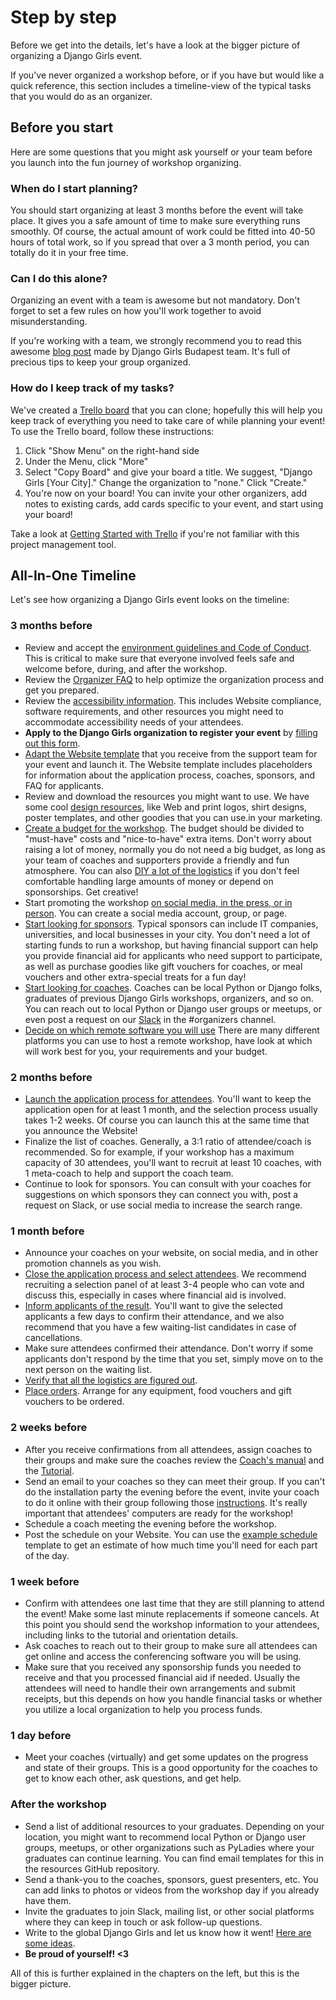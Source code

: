 # Step by step

Before we get into the details, let's have a look at the bigger picture of organizing a Django Girls event.

If you've never organized a workshop before, or if you have but would like a quick reference, this section includes a timeline-view of the typical tasks that you would do as an organizer.

## Before you start

Here are some questions that you might ask yourself or your team before you launch into the fun journey of workshop organizing.

### When do I start planning?

You should start organizing at least 3 months before the event will take place. It gives you a safe amount of time to make sure everything runs smoothly. Of course, the actual amount of work could be fitted into 40-50 hours of total work, so if you spread that over a 3 month period, you can totally do it in your free time.

### Can I do this alone?

Organizing an event with a team is awesome but not mandatory. Don't forget to set a few rules on how you'll work together to avoid misunderstanding.

If you're working with a team, we strongly recommend you to read this awesome [blog post](http://blog.djangogirls.org/post/138915381173/a-toolkit-of-awesome-tips-tricks-from-seasoned) made by Django Girls Budapest team. It's full of precious tips to keep your group organized.

### How do I keep track of my tasks?

We've created a [Trello board](https://trello.com/b/xBRRgQRr/django-girls-template) that you can clone; hopefully this will help you keep track of everything you need to take care of while planning your event! To use the Trello board, follow these instructions:

1. Click "Show Menu" on the right-hand side
2. Under the Menu, click "More"
3. Select "Copy Board" and give your board a title. We suggest, "Django Girls \[Your City\]." Change the organization to "none." Click "Create."
4. You're now on your board! You can invite your other organizers, add notes to existing cards, add cards specific to your event, and start using your board!

Take a look at [Getting Started with Trello](http://help.trello.com/article/899-getting-started-video-demo) if you're not familiar with this project management tool.

## All-In-One Timeline

Let's see how organizing a Django Girls event looks on the timeline:

### 3 months before

* Review and accept the [environment guidelines and Code of Conduct](../environment.md). This is critical to make sure that everyone involved feels safe and welcome before, during, and after the workshop.
* Review the [Organizer FAQ](https://faq-organizers.djangogirls.org/) to help optimize the organization process and get you prepared.
* Review the [accessibility information](accessibility/). This includes Website compliance, software requirements, and other resources you might need to accommodate accessibility needs of your attendees.
* **Apply to the Django Girls organization to register your event** by [filling out this form](https://djangogirls.org/organize/).
* [Adapt the Website template](../website/) that you receive from the support team for your event and launch it. The Website template includes placeholders for information about the application process, coaches, sponsors, and FAQ for applicants.
* Review and download the resources you might want to use. We have some cool [design resources](../resources.md), like Web and print logos, shirt designs, poster templates, and other goodies that you can use.in your marketing.
* [Create a budget for the workshop](https://github.com/DjangoGirls/organizer-manual/tree/a39f39d6eff5fbd557d71d4b6d7414de32d5fdee/remote_workshops/costs.md). The budget should be divided to "must-have" costs and "nice-to-have" extra items. Don't worry about raising a lot of money, normally you do not need a big budget, as long as your team of coaches and supporters provide a friendly and fun atmosphere. You can also [DIY a lot of the logistics](https://github.com/DjangoGirls/organizer-manual/tree/a39f39d6eff5fbd557d71d4b6d7414de32d5fdee/remote_workshops/diy/README.md) if you don't feel comfortable handling large amounts of money or depend on sponsorships. Get creative!
* Start promoting the workshop [on social media, in the press, or in person](../promotion.md). You can create a social media account, group, or page.
* [Start looking for sponsors](remote_sponsors/). Typical sponsors can include IT companies, universities, and local businesses in your city. You don't need a lot of starting funds to run a workshop, but having financial support can help you provide financial aid for applicants who need support to participate, as well as purchase goodies like gift vouchers for coaches, or meal vouchers and other extra-special treats for a fun day!
* [Start looking for coaches](../coaches.md). Coaches can be local Python or Django folks, graduates of previous Django Girls workshops, organizers, and so on. You can reach out to local Python or Django user groups or meetups, or even post a request on our [Slack](https://djangogirls.slack.com/?) in the \#organizers channel.
* [Decide on which remote software you will use](logistics/tech_requirements.md) There are many different platforms you can use to host a remote workshop, have look at which will work best for you, your requirements and your budget.

### 2 months before

* [Launch the application process for attendees](../application_form/). You'll want to keep the application open for at least 1 month, and the selection process usually takes 1-2 weeks. Of course you can launch this at the same time that you announce the Website!
* Finalize the list of coaches. Generally, a 3:1 ratio of attendee/coach is recommended. So for example, if your workshop has a maximum capacity of 30 attendees, you'll want to recruit at least 10 coaches, with 1 meta-coach to help and support the coach team.
* Continue to look for sponsors. You can consult with your coaches for suggestions on which sponsors they can connect you with, post a request on Slack, or use social media to increase the search range.

### 1 month before

* Announce your coaches on your website, on social media, and in other promotion channels as you wish.
* [Close the application process and select attendees](../application_form/selection.md). We recommend recruiting a selection panel of at least 3-4 people who can vote and discuss this, especially in cases where financial aid is involved.
* [Inform applicants of the result](../application_form/communication.md). You'll want to give the selected applicants a few days to confirm their attendance, and we also recommend that you have a few waiting-list candidates in case of cancellations.
* Make sure attendees confirmed their attendance. Don't worry if some applicants don't respond by the time that you set, simply move on to the next person on the waiting list.
* [Verify that all the logistics are figured out](logistics/).
* [Place orders](https://github.com/DjangoGirls/organizer-manual/tree/a39f39d6eff5fbd557d71d4b6d7414de32d5fdee/remote_workshops/costs.md). Arrange for any equipment, food vouchers and gift vouchers to be ordered.

### 2 weeks before

* After you receive confirmations from all attendees, assign coaches to their groups and make sure the coaches review the [Coach's manual](http://coach.djangogirls.org/) and the [Tutorial](../tutorial.md).
* Send an email to your coaches so they can meet their group. If you can't do the installation party the evening before the event, invite your coach to do it online with their group following those [instructions](http://tutorial.djangogirls.org/en/installation/index.html). It's really important that attendees' computers are ready for the workshop!
* Schedule a coach meeting the evening before the workshop.
* Post the schedule on your Website. You can use the [example schedule](../in_person_workshops/step_by_step/example_schedule.md) template to get an estimate of how much time you'll need for each part of the day. 

### 1 week before

* Confirm with attendees one last time that they are still planning to attend the event! Make some last minute replacements if someone cancels. At this point you should send the workshop information to your attendees, including links to the tutorial and orientation details.
* Ask coaches to reach out to their group to make sure all attendees can get online and access the conferencing software you will be using.
* Make sure that you received any sponsorship funds you needed to receive and that you processed financial aid if needed. Usually the attendees will need to handle their own arrangements and submit receipts, but this depends on how you handle financial tasks or whether you utilize a local organization to help you process funds.

### 1 day before

* Meet your coaches \(virtually\) and get some updates on the progress and state of their groups. This is a good opportunity for the coaches to get to know each other, ask questions, and get help.

### After the workshop

* Send a list of additional resources to your graduates. Depending on your location, you might want to recommend local Python or Django user groups, meetups, or other organizations such as PyLadies where your graduates can continue learning. You can find email templates for this in the resources GitHub repository.
* Send a thank-you to the coaches, sponsors, guest presenters, etc. You can add links to photos or videos from the workshop day if you already have them.
* Invite the graduates to join Slack, mailing list, or other social platforms where they can keep in touch or ask follow-up questions.
* Write to the global Django Girls and let us know how it went! [Here are some ideas](../after_the_event/).
* **Be proud of yourself! &lt;3**

All of this is further explained in the chapters on the left, but this is the bigger picture.

